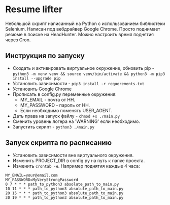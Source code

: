 # Resume lifter

Небольшой скрипт написанный на Python с использованием библиотеки Selenium. 
Написан под вебдрайвер Google Chrome. Просто поднимает резюме в поиске на HeadHunter.
Можно настроить время поднятия через Cron.

## Инструкция по запуску

- Создать и активировать виртуальное окружение, обновить pip - `python3 -m venv venv && source venv/bin/activate && python3 -m pip3 install --upgrade pip`
- Установить зависимости - `pip3 install -r requerements.txt`
- Установить Google Chrome
- Прописать в config.py переменные окружения:
    - MY_EMAIL - почта от HH.
    - MY_PASSWORD - пароль от HH.
    - Если необходимо поменять USER_AGENT.
- Дать права на запуск файлу - `chmod +x ./main.py`
- Сменить уровень логера на 'WARNING' если необходимо.
- Запустить скрипт - `python3 ./main.py`

## Запуск скрипта по расписанию
- Установить зависимости вне виртуального окружения.
- Изменить PROJECT_DIR в config.py на путь к папке проекта.
- Изменить `crontab -e`. Например поднятия каждые 4 часа:
```
MY_EMAIL=your@email.com
MY_PASSWORD=MyVeryStrongPassword
0 7 * * * path_to_python3 absolute_path_to_main.py
10 11 * * * path_to_python3 absolute_path_to_main.py
20 15 * * * path_to_python3 absolute_path_to_main.py
30 19 * * * path_to_python3 absolute_path_to_main.py
```
